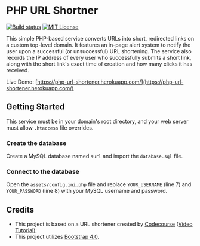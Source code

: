 # PHP URL Shortner
[![Build status](https://ci.appveyor.com/api/projects/status/3hr7cqlt75vy7wfl?svg=true)](https://ci.appveyor.com/project/seb646/url-shortener) [![MIT License](https://img.shields.io/badge/license-MIT-blue.svg "MIT License")](https://github.com/seb646/url-shortener/blob/master/LICENSE.md) 

This simple PHP-based service converts URLs into short, redirected links on a custom top-level domain. It features an in-page alert system to notify the user upon a successful (or unsuccessful) URL shortening. The service also records the IP address of every user who successfully submits a short link, along with the short link's exact time of creation and how many clicks it has received.

Live Demo: [https://php-url-shortener.herokuapp.com/](https://php-url-shortener.herokuapp.com/)


## Getting Started
This service must be in your domain's root directory, and your web server must allow `.htaccess` file overrides. 

### Create the database
Create a MySQL database named `surl` and import the `database.sql` file. 

### Connect to the database
Open the `assets/config.ini.php` file and replace `YOUR_USERNAME` (line 7) and `YOUR_PASSWORD` (line 8) with your MySQL username and password.


## Credits
- This project is based on a URL shortener created by [Codecourse](https://www.youtube.com/channel/UCpOIUW62tnJTtpWFABxWZ8g) ([Video Tutorial](https://www.youtube.com/watch?v=QN2VXBNujRs));
- This project utilizes [Bootstrap 4.0](https://getbootstrap.com).
